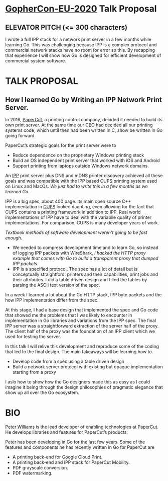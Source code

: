 [GopherCon-EU-2020](https://www.papercall.io/cfps/2742/submissions/new) Talk Proposal
=============================================================================

ELEVATOR PITCH (<= 300 characters)
--------------

I wrote a full IPP stack for a network print server in a few months while learning Go.
This was challenging because IPP is a complex protocol and commercial network stacks have no room for error so this.
By recapping that experience I will show how Go is designed for efficient development of commercial system software.


TALK PROPOSAL
=============

How I learned Go by Writing an IPP Network Print Server.
-------------------------------------------------------

In 2016, [PaperCut](https://www.papercut.com/), a printing control company, decided it needed to build its own print server. At the same time our CEO had decided all our printing systems code, which until then had been written in C, show be written in Go
going forward.

PaperCut’s strategic goals for the print server were to
* Reduce dependence on the proprietary Windows printing stack
* Build an OS independent print server that worked with iOS and Android
* Support printing from laptops outside Windows network domains.

An [IPP](https://en.wikipedia.org/wiki/Internet_Printing_Protocol) print server plus DNS and mDNS printer discovery achieved all these goals and was compatible with the IPP based CUPS printing system used on Linux and MacOs. *We just had to write this in a few months as we learned Go.*

IPP is a big spec, about 400 page. Its main open source C++ implementation in
[CUPS](https://en.wikipedia.org/wiki/CUPS) looked daunting, even allowing for the fact that CUPS contains a printing framework in addition to IPP. Real world implementations of IPP have to deal with the variabile quality of printer implementations. For comparison, CUPS is many developer years of work.

*Textbook methods of software development weren’t going to be fast enough.*

* We needed to compress development time and to learn Go, so instead of logging IPP packets with WireShark, _I hacked the HTTP proxy example that comes with Go to build a transparent proxy that dumped IPP packets_.
* IPP is a specified protocol. The spec has a lot of detail but is conceptually straightford: printers and their capabilities, print jobs and their attributes. I did a table driven design and filled the tables by parsing the ASCII text version of the spec.

In a week I learned a lot about the Go HTTP stack, IPP byte packets and the how IPP implementation differ from the spec.

At this stage, I had a base design that implemented the spec and Go code that showed me the problems that I was likely to encounter in implementation in Go libraries and variations from the IPP spec. The final IPP server was a straightforward extraction of the server half of the proxy. The client half of the proxy was the foundation of an IPP client which we used for testing the server.

In this talk I will relive this development and reproduce some of the coding that led to the final design. The main takeaways will be learning how to.
* Develop code from a spec using a table driven design
* Build a network server protocol with existing but opaque implementation starting from a proxy

I aslo how to show how the Go designers made this as easy as I could imagine it being through the design philosophies of pragmatic elegance that show up all over the Go ecosystem.



BIO
===
[Peter Williams](https://www.linkedin.com/in/peterwilliams97/) is the lead developer of enabling technologies at [PaperCut](https://www.papercut.com/). He develops libraries and features
for PaperCut’s products.

Peter has been developing in Go for the last few years. Some of the features and components he has
recently written in Go for PaperCut are

* A printing back-end for Google Cloud Print.
* A printing back-end and IPP stack for PaperCut Mobility.
* PDF grayscale conversion.
* PDF watermarking.

